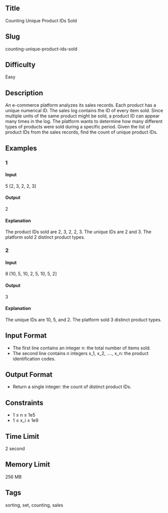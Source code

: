 ## Title

Counting Unique Product IDs Sold

## Slug

counting-unique-product-ids-sold

## Difficulty

Easy

## Description

An e-commerce platform analyzes its sales records. Each product has a unique numerical ID. The sales log contains the ID of every item sold. Since multiple units of the same product might be sold, a product ID can appear many times in the log. The platform wants to determine how many different types of products were sold during a specific period. Given the list of product IDs from the sales records, find the count of unique product IDs.

## Examples

### 1

#### Input

5
[2, 3, 2, 2, 3]

#### Output

2

#### Explanation

The product IDs sold are 2, 3, 2, 2, 3. The unique IDs are 2 and 3. The platform sold 2 distinct product types.

### 2

#### Input

8
[10, 5, 10, 2, 5, 10, 5, 2]

#### Output

3

#### Explanation

The unique IDs are 10, 5, and 2. The platform sold 3 distinct product types.

## Input Format

- The first line contains an integer n: the total number of items sold.
- The second line contains $n$ integers x_1, x_2, ...., x_n: the product identification codes.

## Output Format

- Return a single integer: the count of distinct product IDs.

## Constraints

- 1 ≤ n ≤ 1e5
- 1 ≤ x_i ≤ 1e9

## Time Limit

2 second

## Memory Limit

256 MB

## Tags

sorting, set, counting, sales